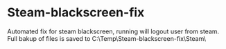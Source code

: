 # Steam-blackscreen-fix
Automated fix for steam blackscreen, running will logout user from steam. Full bakup of files is saved to C:\Temp\Steam-blackscreen-fix\Steam\
